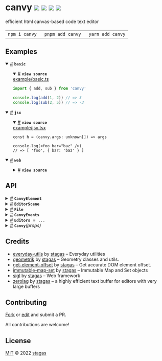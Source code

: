 

<h1>
canvy <a href="https://npmjs.org/package/canvy"><img src="https://img.shields.io/badge/npm-v1.0.1-F00.svg?colorA=000"/></a> <a href="src"><img src="https://img.shields.io/badge/loc-2,907-FFF.svg?colorA=000"/></a> <a href="https://cdn.jsdelivr.net/npm/canvy@1.0.1/dist/canvy.min.js"><img src="https://img.shields.io/badge/brotli-38.9K-333.svg?colorA=000"/></a> <a href="LICENSE"><img src="https://img.shields.io/badge/license-MIT-F0B.svg?colorA=000"/></a>
</h1>

<p></p>

efficient html canvas-based code text editor

<h4>
<table><tr><td title="Triple click to select and copy paste">
<code>npm i canvy </code>
</td><td title="Triple click to select and copy paste">
<code>pnpm add canvy </code>
</td><td title="Triple click to select and copy paste">
<code>yarn add canvy</code>
</td></tr></table>
</h4>

## Examples

<details id="example$basic" title="basic" open><summary><span><a href="#example$basic">#</a></span>  <code><strong>basic</strong></code></summary>  <ul>    <details id="source$basic" title="basic source code" open><summary><span><a href="#source$basic">#</a></span>  <code><strong>view source</strong></code></summary>  <a href="example/basic.ts">example/basic.ts</a>  <p>

```ts
import { add, sub } from 'canvy'

console.log(add(1, 2)) // => 3
console.log(sub(2, 5)) // => -3
```

</p>
</details></ul></details><details id="example$jsx" title="jsx" open><summary><span><a href="#example$jsx">#</a></span>  <code><strong>jsx</strong></code></summary>  <ul>    <details id="source$jsx" title="jsx source code" open><summary><span><a href="#source$jsx">#</a></span>  <code><strong>view source</strong></code></summary>  <a href="example/jsx.tsx">example/jsx.tsx</a>  <p>

```tsx
const h = (canvy.args: unknown[]) => args

console.log(<foo bar="baz" />)
// => [ 'foo', { bar: 'baz' } ]
```

</p>
</details></ul></details><details id="example$web" title="web" open><summary><span><a href="#example$web">#</a></span>  <code><strong>web</strong></code></summary>  <ul>    <details id="source$web" title="web source code" ><summary><span><a href="#source$web">#</a></span>  <code><strong>view source</strong></code></summary>  <a href="example/web.tsx">example/web.tsx</a>  <p>

```tsx
/** @jsxImportSource sigl */
import $ from 'sigl'

import { CanvyElement, EditorScene, File } from 'canvy'

const scene = new EditorScene(document.body)

const Canvy = $.element(CanvyElement)

const canvy = {
  current: null as null | CanvyElement,
}

$.render(
  <Canvy
    ref={canvy}
    scene={scene}
    files={[
      new File({
        value: `\\ hello

\\ world

f()=sin(330);
`,
      }),
    ]}
  />,
  document.body
)

queueMicrotask(() => {
  canvy.current!.$.effect(({ worker }) => {
    worker.postMessage({
      call: 'onmarkers',
      markers: [
        { index: 4, size: 4 },
        { index: 10, size: 3 },
      ],
    })
  })
})
```

</p>
</details></ul></details>


## API

<p>  <details id="CanvyElement$53" title="Class" ><summary><span><a href="#CanvyElement$53">#</a></span>  <code><strong>CanvyElement</strong></code>    </summary>  <a href="src/editor.tsx#L119">src/editor.tsx#L119</a>  <ul>        <p>  <details id="constructor$54" title="Constructor" ><summary><span><a href="#constructor$54">#</a></span>  <code><strong>constructor</strong></code><em>(args)</em>    </summary>  <a href=""></a>  <ul>    <p>  <details id="new CanvyElement$55" title="ConstructorSignature" ><summary><span><a href="#new CanvyElement$55">#</a></span>  <code><strong>new CanvyElement</strong></code><em>()</em>    </summary>    <ul><p><a href="#CanvyElement$53">CanvyElement</a></p>      <p>  <details id="args$56" title="Parameter" ><summary><span><a href="#args$56">#</a></span>  <code><strong>args</strong></code>    </summary>    <ul><p>any  []</p>        </ul></details></p>  </ul></details></p>    </ul></details><details id="$$206" title="Property" ><summary><span><a href="#$$206">#</a></span>  <code><strong>$</strong></code>    </summary>  <a href=""></a>  <ul><p><span>Context</span>&lt;<a href="#CanvyElement$53">CanvyElement</a> &amp; <span>JsxContext</span>&lt;<a href="#CanvyElement$53">CanvyElement</a>&gt; &amp; {<p>    <details id="ctor$210" title="Parameter" ><summary><span><a href="#ctor$210">#</a></span>  <code><strong>ctor</strong></code>    </summary>    <ul><p><a href="#T$153">T</a></p>        </ul></details>  <p><strong></strong>&lt;<span>T</span><span>&nbsp;extends&nbsp;</span>     <span>Class</span>&lt;<a href="#T$153">T</a>&gt;&gt;<em>(ctor)</em>  &nbsp;=&gt;  <ul><span>CleanClass</span>&lt;<a href="#T$153">T</a>&gt;</ul></p>  <details id="ctx$213" title="Parameter" ><summary><span><a href="#ctx$213">#</a></span>  <code><strong>ctx</strong></code>    </summary>    <ul><p><a href="#T$156">T</a></p>        </ul></details>  <p><strong></strong>&lt;<span>T</span>&gt;<em>(ctx)</em>  &nbsp;=&gt;  <ul><span>ElementWrapper</span>&lt;<a href="#T$156">T</a>&gt;</ul></p>  <details id="ctx$216" title="Parameter" ><summary><span><a href="#ctx$216">#</a></span>  <code><strong>ctx</strong></code>    </summary>    <ul><p><a href="#T$159">T</a></p>        </ul></details>  <p><strong></strong>&lt;<span>T</span><span>&nbsp;extends&nbsp;</span>     <span>Reactive</span>&lt;any&gt;&gt;<em>(ctx)</em>  &nbsp;=&gt;  <ul><span>ReactiveWrapper</span>&lt;<a href="#T$159">T</a>&gt;</ul></p></p>} &amp; <span>__module</span> &amp; {<p>  <details id="Boolean$220" title="Property" ><summary><span><a href="#Boolean$220">#</a></span>  <code><strong>Boolean</strong></code>    </summary>  <a href=""></a>  <ul><p>undefined | boolean</p>        </ul></details><details id="Number$219" title="Property" ><summary><span><a href="#Number$219">#</a></span>  <code><strong>Number</strong></code>    </summary>  <a href=""></a>  <ul><p>undefined | number</p>        </ul></details><details id="String$218" title="Property" ><summary><span><a href="#String$218">#</a></span>  <code><strong>String</strong></code>    </summary>  <a href=""></a>  <ul><p>undefined | string</p>        </ul></details></p>}&gt;</p>        </ul></details><details id="_onblur$76" title="Property" ><summary><span><a href="#_onblur$76">#</a></span>  <code><strong>_onblur</strong></code>  <span><span>&nbsp;=&nbsp;</span>  <code>...</code></span>  </summary>  <a href="src/editor.tsx#L161">src/editor.tsx#L161</a>  <ul><p><details id="__type$77" title="Function" ><summary><span><a href="#__type$77">#</a></span>  <em>()</em>    </summary>    <ul>    <p>      <p><strong></strong><em>()</em>  &nbsp;=&gt;  <ul>void</ul></p></p>    </ul></details></p>        </ul></details><details id="_onchange$101" title="Property" ><summary><span><a href="#_onchange$101">#</a></span>  <code><strong>_onchange</strong></code>  <span><span>&nbsp;=&nbsp;</span>  <code>...</code></span>  </summary>  <a href="src/editor.tsx#L214">src/editor.tsx#L214</a>  <ul><p><details id="__type$102" title="Function" ><summary><span><a href="#__type$102">#</a></span>  <em>({ file })</em>    </summary>    <ul>    <p>    {<p>  <details id="file$106" title="Property" ><summary><span><a href="#file$106">#</a></span>  <code><strong>file</strong></code>    </summary>  <a href="src/editor.tsx#L215">src/editor.tsx#L215</a>  <ul><p><a href="#File$2">File</a></p>        </ul></details></p>}  <p><strong></strong><em>({ file })</em>  &nbsp;=&gt;  <ul>void</ul></p></p>    </ul></details></p>        </ul></details><details id="_onedit$95" title="Property" ><summary><span><a href="#_onedit$95">#</a></span>  <code><strong>_onedit</strong></code>  <span><span>&nbsp;=&nbsp;</span>  <code>...</code></span>  </summary>  <a href="src/editor.tsx#L204">src/editor.tsx#L204</a>  <ul><p><details id="__type$96" title="Function" ><summary><span><a href="#__type$96">#</a></span>  <em>({ file })</em>    </summary>    <ul>    <p>    {<p>  <details id="file$100" title="Property" ><summary><span><a href="#file$100">#</a></span>  <code><strong>file</strong></code>    </summary>  <a href="src/editor.tsx#L205">src/editor.tsx#L205</a>  <ul><p><a href="#File$2">File</a></p>        </ul></details></p>}  <p><strong></strong><em>({ file })</em>  &nbsp;=&gt;  <ul>void</ul></p></p>    </ul></details></p>        </ul></details><details id="_onentermarker$114" title="Property" ><summary><span><a href="#_onentermarker$114">#</a></span>  <code><strong>_onentermarker</strong></code>  <span><span>&nbsp;=&nbsp;</span>  <code>...</code></span>  </summary>  <a href="src/editor.tsx#L232">src/editor.tsx#L232</a>  <ul><p><details id="__type$115" title="Function" ><summary><span><a href="#__type$115">#</a></span>  <em>({ marker, markerIndex })</em>    </summary>    <ul>    <p>    {<p>  <details id="marker$120" title="Property" ><summary><span><a href="#marker$120">#</a></span>  <code><strong>marker</strong></code>    </summary>  <a href="src/editor.tsx#L233">src/editor.tsx#L233</a>  <ul><p>unknown</p>        </ul></details><details id="markerIndex$119" title="Property" ><summary><span><a href="#markerIndex$119">#</a></span>  <code><strong>markerIndex</strong></code>    </summary>  <a href="src/editor.tsx#L233">src/editor.tsx#L233</a>  <ul><p>number</p>        </ul></details></p>}  <p><strong></strong><em>({ marker, markerIndex })</em>  &nbsp;=&gt;  <ul>void</ul></p></p>    </ul></details></p>        </ul></details><details id="_onfocus$79" title="Property" ><summary><span><a href="#_onfocus$79">#</a></span>  <code><strong>_onfocus</strong></code>  <span><span>&nbsp;=&nbsp;</span>  <code>...</code></span>  </summary>  <a href="src/editor.tsx#L169">src/editor.tsx#L169</a>  <ul><p><details id="__type$80" title="Function" ><summary><span><a href="#__type$80">#</a></span>  <em>({ id })</em>    </summary>    <ul>    <p>    {<p>  <details id="id$84" title="Property" ><summary><span><a href="#id$84">#</a></span>  <code><strong>id</strong></code>    </summary>  <a href="src/editor.tsx#L170">src/editor.tsx#L170</a>  <ul><p>string</p>        </ul></details></p>}  <p><strong></strong><em>({ id })</em>  &nbsp;=&gt;  <ul>void</ul></p></p>    </ul></details></p>        </ul></details><details id="_onfontsize$107" title="Property" ><summary><span><a href="#_onfontsize$107">#</a></span>  <code><strong>_onfontsize</strong></code>  <span><span>&nbsp;=&nbsp;</span>  <code>...</code></span>  </summary>  <a href="src/editor.tsx#L224">src/editor.tsx#L224</a>  <ul><p><details id="__type$108" title="Function" ><summary><span><a href="#__type$108">#</a></span>  <em>({ fontSize })</em>    </summary>    <ul>    <p>    {<p>  <details id="fontSize$112" title="Property" ><summary><span><a href="#fontSize$112">#</a></span>  <code><strong>fontSize</strong></code>    </summary>  <a href="src/editor.tsx#L225">src/editor.tsx#L225</a>  <ul><p>number</p>        </ul></details></p>}  <p><strong></strong><em>({ fontSize })</em>  &nbsp;=&gt;  <ul>void</ul></p></p>    </ul></details></p>        </ul></details><details id="_onleavemarker$121" title="Property" ><summary><span><a href="#_onleavemarker$121">#</a></span>  <code><strong>_onleavemarker</strong></code>  <span><span>&nbsp;=&nbsp;</span>  <code>...</code></span>  </summary>  <a href="src/editor.tsx#L240">src/editor.tsx#L240</a>  <ul><p><details id="__type$122" title="Function" ><summary><span><a href="#__type$122">#</a></span>  <em>({ marker, markerIndex })</em>    </summary>    <ul>    <p>    {<p>  <details id="marker$126" title="Property" ><summary><span><a href="#marker$126">#</a></span>  <code><strong>marker</strong></code>    </summary>  <a href="src/editor.tsx#L241">src/editor.tsx#L241</a>  <ul><p>unknown</p>        </ul></details><details id="markerIndex$127" title="Property" ><summary><span><a href="#markerIndex$127">#</a></span>  <code><strong>markerIndex</strong></code>    </summary>  <a href="src/editor.tsx#L241">src/editor.tsx#L241</a>  <ul><p>number</p>        </ul></details></p>}  <p><strong></strong><em>({ marker, markerIndex })</em>  &nbsp;=&gt;  <ul>void</ul></p></p>    </ul></details></p>        </ul></details><details id="_onresize$85" title="Property" ><summary><span><a href="#_onresize$85">#</a></span>  <code><strong>_onresize</strong></code>  <span><span>&nbsp;=&nbsp;</span>  <code>...</code></span>  </summary>  <a href="src/editor.tsx#L183">src/editor.tsx#L183</a>  <ul><p><details id="__type$86" title="Function" ><summary><span><a href="#__type$86">#</a></span>  <em>(any)</em>    </summary>    <ul>    <p>    any  <p><strong></strong><em>(any)</em>  &nbsp;=&gt;  <ul>void</ul></p></p>    </ul></details></p>        </ul></details><details id="_onselection$89" title="Property" ><summary><span><a href="#_onselection$89">#</a></span>  <code><strong>_onselection</strong></code>  <span><span>&nbsp;=&nbsp;</span>  <code>...</code></span>  </summary>  <a href="src/editor.tsx#L188">src/editor.tsx#L188</a>  <ul><p><details id="__type$90" title="Function" ><summary><span><a href="#__type$90">#</a></span>  <em>({ text })</em>    </summary>    <ul>    <p>    {<p>  <details id="text$94" title="Property" ><summary><span><a href="#text$94">#</a></span>  <code><strong>text</strong></code>    </summary>  <a href="src/editor.tsx#L189">src/editor.tsx#L189</a>  <ul><p>string</p>        </ul></details></p>}  <p><strong></strong><em>({ text })</em>  &nbsp;=&gt;  <ul>void</ul></p></p>    </ul></details></p>        </ul></details><details id="canvas$67" title="Property" ><summary><span><a href="#canvas$67">#</a></span>  <code><strong>canvas</strong></code>    </summary>  <a href="src/editor.tsx#L149">src/editor.tsx#L149</a>  <ul><p><span>HTMLCanvasElement</span></p>        </ul></details><details id="caret$59" title="Property" ><summary><span><a href="#caret$59">#</a></span>  <code><strong>caret</strong></code>    </summary>  <a href="src/editor.tsx#L126">src/editor.tsx#L126</a>  <ul><p>any</p>        </ul></details><details id="computedRect$176" title="Property" ><summary><span><a href="#computedRect$176">#</a></span>  <code><strong>computedRect</strong></code>    </summary>  <a href=""></a>  <ul><p><span>Rect</span></p>        </ul></details><details id="context$221" title="Property" ><summary><span><a href="#context$221">#</a></span>  <code><strong>context</strong></code>    </summary>  <a href=""></a>  <ul><p><span>ContextClass</span>&lt;<a href="#CanvyElement$53">CanvyElement</a> &amp; <span>JsxContext</span>&lt;<a href="#CanvyElement$53">CanvyElement</a>&gt; &amp; {<p>    <details id="ctor$225" title="Parameter" ><summary><span><a href="#ctor$225">#</a></span>  <code><strong>ctor</strong></code>    </summary>    <ul><p><a href="#T$153">T</a></p>        </ul></details>  <p><strong></strong>&lt;<span>T</span><span>&nbsp;extends&nbsp;</span>     <span>Class</span>&lt;<a href="#T$153">T</a>&gt;&gt;<em>(ctor)</em>  &nbsp;=&gt;  <ul><span>CleanClass</span>&lt;<a href="#T$153">T</a>&gt;</ul></p>  <details id="ctx$228" title="Parameter" ><summary><span><a href="#ctx$228">#</a></span>  <code><strong>ctx</strong></code>    </summary>    <ul><p><a href="#T$156">T</a></p>        </ul></details>  <p><strong></strong>&lt;<span>T</span>&gt;<em>(ctx)</em>  &nbsp;=&gt;  <ul><span>ElementWrapper</span>&lt;<a href="#T$156">T</a>&gt;</ul></p>  <details id="ctx$231" title="Parameter" ><summary><span><a href="#ctx$231">#</a></span>  <code><strong>ctx</strong></code>    </summary>    <ul><p><a href="#T$159">T</a></p>        </ul></details>  <p><strong></strong>&lt;<span>T</span><span>&nbsp;extends&nbsp;</span>     <span>Reactive</span>&lt;any&gt;&gt;<em>(ctx)</em>  &nbsp;=&gt;  <ul><span>ReactiveWrapper</span>&lt;<a href="#T$159">T</a>&gt;</ul></p></p>} &amp; <span>__module</span> &amp; {<p>  <details id="Boolean$235" title="Property" ><summary><span><a href="#Boolean$235">#</a></span>  <code><strong>Boolean</strong></code>    </summary>  <a href=""></a>  <ul><p>undefined | boolean</p>        </ul></details><details id="Number$234" title="Property" ><summary><span><a href="#Number$234">#</a></span>  <code><strong>Number</strong></code>    </summary>  <a href=""></a>  <ul><p>undefined | number</p>        </ul></details><details id="String$233" title="Property" ><summary><span><a href="#String$233">#</a></span>  <code><strong>String</strong></code>    </summary>  <a href=""></a>  <ul><p>undefined | string</p>        </ul></details></p>}&gt;</p>        </ul></details><details id="debug$253" title="Property" ><summary><span><a href="#debug$253">#</a></span>  <code><strong>debug</strong></code>    </summary>  <a href=""></a>  <ul><p>boolean</p>        </ul></details><details id="dispatch$178" title="Property" ><summary><span><a href="#dispatch$178">#</a></span>  <code><strong>dispatch</strong></code>    </summary>  <a href=""></a>  <ul><p><span>Dispatch</span>&lt;<details id="__type$179" title="Function" ><summary><span><a href="#__type$179">#</a></span>  <em>(name, detail, init)</em>    </summary>    <ul>    <p>    <details id="name$183" title="Parameter" ><summary><span><a href="#name$183">#</a></span>  <code><strong>name</strong></code>    </summary>    <ul><p><span>Event</span> | <span>Narrow</span>&lt;<a href="#K$181">K</a>, string&gt;</p>        </ul></details><details id="detail$184" title="Parameter" ><summary><span><a href="#detail$184">#</a></span>  <code><strong>detail</strong></code>    </summary>    <ul><p><a href="#E$182">E</a></p>        </ul></details><details id="init$185" title="Parameter" ><summary><span><a href="#init$185">#</a></span>  <code><strong>init</strong></code>    </summary>    <ul><p><span>CustomEventInit</span>&lt;any&gt;</p>        </ul></details>  <p><strong></strong>&lt;<span>K</span>, <span>E</span>&gt;<em>(name, detail, init)</em>  &nbsp;=&gt;  <ul>any</ul></p></p>    </ul></details>&gt;</p>        </ul></details><details id="files$64" title="Property" ><summary><span><a href="#files$64">#</a></span>  <code><strong>files</strong></code>  <span><span>&nbsp;=&nbsp;</span>  <code>[]</code></span>  </summary>  <a href="src/editor.tsx#L144">src/editor.tsx#L144</a>  <ul><p><a href="#File$2">File</a>  []</p>        </ul></details><details id="fixed$177" title="Property" ><summary><span><a href="#fixed$177">#</a></span>  <code><strong>fixed</strong></code>    </summary>  <a href=""></a>  <ul><p>boolean</p>        </ul></details><details id="focused$58" title="Property" ><summary><span><a href="#focused$58">#</a></span>  <code><strong>focused</strong></code>  <span><span>&nbsp;=&nbsp;</span>  <code>false</code></span>  </summary>  <a href="src/editor.tsx#L124">src/editor.tsx#L124</a>  <ul><p>boolean</p>        </ul></details><details id="focusedFile$65" title="Property" ><summary><span><a href="#focusedFile$65">#</a></span>  <code><strong>focusedFile</strong></code>  <span><span>&nbsp;=&nbsp;</span>  <code>...</code></span>  </summary>  <a href="src/editor.tsx#L145">src/editor.tsx#L145</a>  <ul><p><a href="#File$2">File</a></p>        </ul></details><details id="font$68" title="Property" ><summary><span><a href="#font$68">#</a></span>  <code><strong>font</strong></code>    </summary>  <a href="src/editor.tsx#L150">src/editor.tsx#L150</a>  <ul><p>string</p>        </ul></details><details id="fontSize$57" title="Property" ><summary><span><a href="#fontSize$57">#</a></span>  <code><strong>fontSize</strong></code>  <span><span>&nbsp;=&nbsp;</span>  <code>11</code></span>  </summary>  <a href="src/editor.tsx#L123">src/editor.tsx#L123</a>  <ul><p>number</p>        </ul></details><details id="host$205" title="Property" ><summary><span><a href="#host$205">#</a></span>  <code><strong>host</strong></code>    </summary>  <a href=""></a>  <ul><p><a href="#CanvyElement$53">CanvyElement</a></p>        </ul></details><details id="hoveringMarkerIndex$113" title="Property" ><summary><span><a href="#hoveringMarkerIndex$113">#</a></span>  <code><strong>hoveringMarkerIndex</strong></code>    </summary>  <a href="src/editor.tsx#L230">src/editor.tsx#L230</a>  <ul><p><code>null</code> | number</p>        </ul></details><details id="isVisible$63" title="Property" ><summary><span><a href="#isVisible$63">#</a></span>  <code><strong>isVisible</strong></code>  <span><span>&nbsp;=&nbsp;</span>  <code>true</code></span>  </summary>  <a href="src/editor.tsx#L131">src/editor.tsx#L131</a>  <ul><p>boolean</p>        </ul></details><details id="layout$174" title="Property" ><summary><span><a href="#layout$174">#</a></span>  <code><strong>layout</strong></code>    </summary>  <a href=""></a>  <ul><p><span>LayoutMixin</span></p>        </ul></details><details id="layoutRect$175" title="Property" ><summary><span><a href="#layoutRect$175">#</a></span>  <code><strong>layoutRect</strong></code>    </summary>  <a href=""></a>  <ul><p><span>Rect</span></p>        </ul></details><details id="matrix$173" title="Property" ><summary><span><a href="#matrix$173">#</a></span>  <code><strong>matrix</strong></code>    </summary>  <a href=""></a>  <ul><p><span>Matrix</span></p>        </ul></details><details id="onedit$190" title="Property" ><summary><span><a href="#onedit$190">#</a></span>  <code><strong>onedit</strong></code>    </summary>    <ul><p><span>EventHandler</span>&lt;<a href="#CanvyElement$53">CanvyElement</a>, <span>CustomEvent</span>&lt;any&gt;&gt;</p>        </ul></details><details id="onentermarker$193" title="Property" ><summary><span><a href="#onentermarker$193">#</a></span>  <code><strong>onentermarker</strong></code>    </summary>    <ul><p><span>EventHandler</span>&lt;<a href="#CanvyElement$53">CanvyElement</a>, <span>CustomEvent</span>&lt;{<p>  <details id="marker$195" title="Property" ><summary><span><a href="#marker$195">#</a></span>  <code><strong>marker</strong></code>    </summary>  <a href="src/editor.tsx#L113">src/editor.tsx#L113</a>  <ul><p>unknown</p>        </ul></details><details id="markerIndex$196" title="Property" ><summary><span><a href="#markerIndex$196">#</a></span>  <code><strong>markerIndex</strong></code>    </summary>  <a href="src/editor.tsx#L113">src/editor.tsx#L113</a>  <ul><p>number</p>        </ul></details></p>}&gt;&gt;</p>        </ul></details><details id="onevent$201" title="Property" ><summary><span><a href="#onevent$201">#</a></span>  <code><strong>onevent</strong></code>    </summary>    <ul><p><span>EventHandler</span>&lt;<a href="#CanvyElement$53">CanvyElement</a>, <span>CustomEvent</span>&lt;{<p>  <details id="data$204" title="Property" ><summary><span><a href="#data$204">#</a></span>  <code><strong>data</strong></code>    </summary>  <a href="src/editor.tsx#L115">src/editor.tsx#L115</a>  <ul><p>any</p>        </ul></details><details id="name$203" title="Property" ><summary><span><a href="#name$203">#</a></span>  <code><strong>name</strong></code>    </summary>  <a href="src/editor.tsx#L115">src/editor.tsx#L115</a>  <ul><p>string</p>        </ul></details></p>}&gt;&gt;</p>        </ul></details><details id="onleavemarker$197" title="Property" ><summary><span><a href="#onleavemarker$197">#</a></span>  <code><strong>onleavemarker</strong></code>    </summary>    <ul><p><span>EventHandler</span>&lt;<a href="#CanvyElement$53">CanvyElement</a>, <span>CustomEvent</span>&lt;{<p>  <details id="marker$199" title="Property" ><summary><span><a href="#marker$199">#</a></span>  <code><strong>marker</strong></code>    </summary>  <a href="src/editor.tsx#L114">src/editor.tsx#L114</a>  <ul><p>unknown</p>        </ul></details><details id="markerIndex$200" title="Property" ><summary><span><a href="#markerIndex$200">#</a></span>  <code><strong>markerIndex</strong></code>    </summary>  <a href="src/editor.tsx#L114">src/editor.tsx#L114</a>  <ul><p>number</p>        </ul></details></p>}&gt;&gt;</p>        </ul></details><details id="onmounted$191" title="Property" ><summary><span><a href="#onmounted$191">#</a></span>  <code><strong>onmounted</strong></code>    </summary>    <ul><p><span>EventHandler</span>&lt;<a href="#CanvyElement$53">CanvyElement</a>, <span>CustomEvent</span>&lt;any&gt;&gt;</p>        </ul></details><details id="onunmounted$192" title="Property" ><summary><span><a href="#onunmounted$192">#</a></span>  <code><strong>onunmounted</strong></code>    </summary>    <ul><p><span>EventHandler</span>&lt;<a href="#CanvyElement$53">CanvyElement</a>, <span>CustomEvent</span>&lt;any&gt;&gt;</p>        </ul></details><details id="pixelRatio$62" title="Property" ><summary><span><a href="#pixelRatio$62">#</a></span>  <code><strong>pixelRatio</strong></code>  <span><span>&nbsp;=&nbsp;</span>  <code>window.devicePixelRatio</code></span>  </summary>  <a href="src/editor.tsx#L130">src/editor.tsx#L130</a>  <ul><p>number</p>        </ul></details><details id="pos$172" title="Property" ><summary><span><a href="#pos$172">#</a></span>  <code><strong>pos</strong></code>    </summary>  <a href=""></a>  <ul><p><span>Point</span></p>        </ul></details><details id="preventUnmount$254" title="Property" ><summary><span><a href="#preventUnmount$254">#</a></span>  <code><strong>preventUnmount</strong></code>    </summary>  <a href=""></a>  <ul><p>boolean</p>        </ul></details><details id="ready$66" title="Property" ><summary><span><a href="#ready$66">#</a></span>  <code><strong>ready</strong></code>  <span><span>&nbsp;=&nbsp;</span>  <code>false</code></span>  </summary>  <a href="src/editor.tsx#L147">src/editor.tsx#L147</a>  <ul><p>boolean</p>        </ul></details><details id="rect$169" title="Property" ><summary><span><a href="#rect$169">#</a></span>  <code><strong>rect</strong></code>    </summary>  <a href=""></a>  <ul><p><span>Rect</span></p>        </ul></details><details id="replaceChunk$128" title="Property" ><summary><span><a href="#replaceChunk$128">#</a></span>  <code><strong>replaceChunk</strong></code>  <span><span>&nbsp;=&nbsp;</span>  <code>...</code></span>  </summary>  <a href="src/editor.tsx#L247">src/editor.tsx#L247</a>  <ul><p><details id="__type$129" title="Function" ><summary><span><a href="#__type$129">#</a></span>  <em>({ code, end, start, text })</em>    </summary>    <ul>    <p>    <details id="params$131" title="Parameter" ><summary><span><a href="#params$131">#</a></span>  <code><strong>params</strong></code>    </summary>    <ul><p>{<p>  <details id="code$136" title="Property" ><summary><span><a href="#code$136">#</a></span>  <code><strong>code</strong></code>    </summary>  <a href="src/editor.tsx#L247">src/editor.tsx#L247</a>  <ul><p>string</p>        </ul></details><details id="end$134" title="Property" ><summary><span><a href="#end$134">#</a></span>  <code><strong>end</strong></code>    </summary>  <a href="src/editor.tsx#L247">src/editor.tsx#L247</a>  <ul><p>number</p>        </ul></details><details id="start$133" title="Property" ><summary><span><a href="#start$133">#</a></span>  <code><strong>start</strong></code>    </summary>  <a href="src/editor.tsx#L247">src/editor.tsx#L247</a>  <ul><p>number</p>        </ul></details><details id="text$135" title="Property" ><summary><span><a href="#text$135">#</a></span>  <code><strong>text</strong></code>    </summary>  <a href="src/editor.tsx#L247">src/editor.tsx#L247</a>  <ul><p>string</p>        </ul></details></p>}</p>        </ul></details>  <p><strong></strong><em>({ code, end, start, text })</em>  &nbsp;=&gt;  <ul>void</ul></p></p>    </ul></details></p>        </ul></details><details id="scale$170" title="Property" ><summary><span><a href="#scale$170">#</a></span>  <code><strong>scale</strong></code>    </summary>  <a href=""></a>  <ul><p>number</p>        </ul></details><details id="scene$60" title="Property" ><summary><span><a href="#scene$60">#</a></span>  <code><strong>scene</strong></code>    </summary>  <a href="src/editor.tsx#L127">src/editor.tsx#L127</a>  <ul><p><a href="#EditorScene$260">EditorScene</a></p>        </ul></details><details id="setMarkers$137" title="Property" ><summary><span><a href="#setMarkers$137">#</a></span>  <code><strong>setMarkers</strong></code>  <span><span>&nbsp;=&nbsp;</span>  <code>...</code></span>  </summary>  <a href="src/editor.tsx#L254">src/editor.tsx#L254</a>  <ul><p><details id="__type$138" title="Function" ><summary><span><a href="#__type$138">#</a></span>  <em>(markers)</em>    </summary>    <ul>    <p>    <details id="markers$140" title="Parameter" ><summary><span><a href="#markers$140">#</a></span>  <code><strong>markers</strong></code>    </summary>    <ul><p>any  []</p>        </ul></details>  <p><strong></strong><em>(markers)</em>  &nbsp;=&gt;  <ul>void</ul></p></p>    </ul></details></p>        </ul></details><details id="setValue$141" title="Property" ><summary><span><a href="#setValue$141">#</a></span>  <code><strong>setValue</strong></code>  <span><span>&nbsp;=&nbsp;</span>  <code>...</code></span>  </summary>  <a href="src/editor.tsx#L261">src/editor.tsx#L261</a>  <ul><p><details id="__type$142" title="Function" ><summary><span><a href="#__type$142">#</a></span>  <em>(value, clearHistory)</em>    </summary>    <ul>    <p>    <details id="value$144" title="Parameter" ><summary><span><a href="#value$144">#</a></span>  <code><strong>value</strong></code>    </summary>    <ul><p>string</p>        </ul></details><details id="clearHistory$145" title="Parameter" ><summary><span><a href="#clearHistory$145">#</a></span>  <code><strong>clearHistory</strong></code>    </summary>    <ul><p>boolean</p>        </ul></details>  <p><strong></strong><em>(value, clearHistory)</em>  &nbsp;=&gt;  <ul>void</ul></p></p>    </ul></details></p>        </ul></details><details id="size$171" title="Property" ><summary><span><a href="#size$171">#</a></span>  <code><strong>size</strong></code>    </summary>  <a href=""></a>  <ul><p><span>Point</span></p>        </ul></details><details id="worker$61" title="Property" ><summary><span><a href="#worker$61">#</a></span>  <code><strong>worker</strong></code>    </summary>  <a href="src/editor.tsx#L129">src/editor.tsx#L129</a>  <ul><p><span>Worker</span></p>        </ul></details><details id="value$146" title="Accessor" ><summary><span><a href="#value$146">#</a></span>  <code><strong>value</strong></code>    </summary>  <a href="src/editor.tsx#L269">src/editor.tsx#L269</a>  <ul>        </ul></details><details id="_ondraw$74" title="Method" ><summary><span><a href="#_ondraw$74">#</a></span>  <code><strong>_ondraw</strong></code><em>()</em>    </summary>  <a href="src/editor.tsx#L158">src/editor.tsx#L158</a>  <ul>    <p>      <p><strong>_ondraw</strong><em>()</em>  &nbsp;=&gt;  <ul>void</ul></p></p>    </ul></details><details id="_onready$72" title="Method" ><summary><span><a href="#_onready$72">#</a></span>  <code><strong>_onready</strong></code><em>()</em>    </summary>  <a href="src/editor.tsx#L155">src/editor.tsx#L155</a>  <ul>    <p>      <p><strong>_onready</strong><em>()</em>  &nbsp;=&gt;  <ul>void</ul></p></p>    </ul></details><details id="_setCaret$69" title="Method" ><summary><span><a href="#_setCaret$69">#</a></span>  <code><strong>_setCaret</strong></code><em>(any)</em>    </summary>  <a href="src/editor.tsx#L152">src/editor.tsx#L152</a>  <ul>    <p>    any  <p><strong>_setCaret</strong><em>(any)</em>  &nbsp;=&gt;  <ul>void</ul></p></p>    </ul></details><details id="created$236" title="Method" ><summary><span><a href="#created$236">#</a></span>  <code><strong>created</strong></code><em>(ctx)</em>    </summary>  <a href=""></a>  <ul>    <p>    <details id="ctx$238" title="Parameter" ><summary><span><a href="#ctx$238">#</a></span>  <code><strong>ctx</strong></code>    </summary>    <ul><p><span>Context</span>&lt;<a href="#CanvyElement$53">CanvyElement</a> &amp; <span>JsxContext</span>&lt;<a href="#CanvyElement$53">CanvyElement</a>&gt; &amp; {<p>    <details id="ctor$242" title="Parameter" ><summary><span><a href="#ctor$242">#</a></span>  <code><strong>ctor</strong></code>    </summary>    <ul><p><a href="#T$153">T</a></p>        </ul></details>  <p><strong></strong>&lt;<span>T</span><span>&nbsp;extends&nbsp;</span>     <span>Class</span>&lt;<a href="#T$153">T</a>&gt;&gt;<em>(ctor)</em>  &nbsp;=&gt;  <ul><span>CleanClass</span>&lt;<a href="#T$153">T</a>&gt;</ul></p>  <details id="ctx$245" title="Parameter" ><summary><span><a href="#ctx$245">#</a></span>  <code><strong>ctx</strong></code>    </summary>    <ul><p><a href="#T$156">T</a></p>        </ul></details>  <p><strong></strong>&lt;<span>T</span>&gt;<em>(ctx)</em>  &nbsp;=&gt;  <ul><span>ElementWrapper</span>&lt;<a href="#T$156">T</a>&gt;</ul></p>  <details id="ctx$248" title="Parameter" ><summary><span><a href="#ctx$248">#</a></span>  <code><strong>ctx</strong></code>    </summary>    <ul><p><a href="#T$159">T</a></p>        </ul></details>  <p><strong></strong>&lt;<span>T</span><span>&nbsp;extends&nbsp;</span>     <span>Reactive</span>&lt;any&gt;&gt;<em>(ctx)</em>  &nbsp;=&gt;  <ul><span>ReactiveWrapper</span>&lt;<a href="#T$159">T</a>&gt;</ul></p></p>} &amp; <span>__module</span> &amp; {<p>  <details id="Boolean$252" title="Property" ><summary><span><a href="#Boolean$252">#</a></span>  <code><strong>Boolean</strong></code>    </summary>  <a href=""></a>  <ul><p>undefined | boolean</p>        </ul></details><details id="Number$251" title="Property" ><summary><span><a href="#Number$251">#</a></span>  <code><strong>Number</strong></code>    </summary>  <a href=""></a>  <ul><p>undefined | number</p>        </ul></details><details id="String$250" title="Property" ><summary><span><a href="#String$250">#</a></span>  <code><strong>String</strong></code>    </summary>  <a href=""></a>  <ul><p>undefined | string</p>        </ul></details></p>}&gt;</p>        </ul></details>  <p><strong>created</strong><em>(ctx)</em>  &nbsp;=&gt;  <ul>void</ul></p></p>    </ul></details><details id="handleEvent$165" title="Method" ><summary><span><a href="#handleEvent$165">#</a></span>  <code><strong>handleEvent</strong></code><em>(eventName, data)</em>    </summary>  <a href="src/editor.tsx#L662">src/editor.tsx#L662</a>  <ul>    <p>    <details id="eventName$167" title="Parameter" ><summary><span><a href="#eventName$167">#</a></span>  <code><strong>eventName</strong></code>    </summary>    <ul><p>string</p>        </ul></details><details id="data$168" title="Parameter" ><summary><span><a href="#data$168">#</a></span>  <code><strong>data</strong></code>    </summary>    <ul><p>object</p>        </ul></details>  <p><strong>handleEvent</strong><em>(eventName, data)</em>  &nbsp;=&gt;  <ul>void</ul></p></p>    </ul></details><details id="mounted$148" title="Method" ><summary><span><a href="#mounted$148">#</a></span>  <code><strong>mounted</strong></code><em>($)</em>    </summary>  <a href="src/editor.tsx#L273">src/editor.tsx#L273</a>  <ul>    <p>    <details id="$$150" title="Parameter" ><summary><span><a href="#$$150">#</a></span>  <code><strong>$</strong></code>    </summary>    <ul><p><span>Context</span>&lt;<a href="#CanvyElement$53">CanvyElement</a> &amp; <span>JsxContext</span>&lt;<a href="#CanvyElement$53">CanvyElement</a>&gt; &amp; {<p>    <details id="ctor$154" title="Parameter" ><summary><span><a href="#ctor$154">#</a></span>  <code><strong>ctor</strong></code>    </summary>    <ul><p><a href="#T$153">T</a></p>        </ul></details>  <p><strong></strong>&lt;<span>T</span><span>&nbsp;extends&nbsp;</span>     <span>Class</span>&lt;<a href="#T$153">T</a>&gt;&gt;<em>(ctor)</em>  &nbsp;=&gt;  <ul><span>CleanClass</span>&lt;<a href="#T$153">T</a>&gt;</ul></p>  <details id="ctx$157" title="Parameter" ><summary><span><a href="#ctx$157">#</a></span>  <code><strong>ctx</strong></code>    </summary>    <ul><p><a href="#T$156">T</a></p>        </ul></details>  <p><strong></strong>&lt;<span>T</span>&gt;<em>(ctx)</em>  &nbsp;=&gt;  <ul><span>ElementWrapper</span>&lt;<a href="#T$156">T</a>&gt;</ul></p>  <details id="ctx$160" title="Parameter" ><summary><span><a href="#ctx$160">#</a></span>  <code><strong>ctx</strong></code>    </summary>    <ul><p><a href="#T$159">T</a></p>        </ul></details>  <p><strong></strong>&lt;<span>T</span><span>&nbsp;extends&nbsp;</span>     <span>Reactive</span>&lt;any&gt;&gt;<em>(ctx)</em>  &nbsp;=&gt;  <ul><span>ReactiveWrapper</span>&lt;<a href="#T$159">T</a>&gt;</ul></p></p>} &amp; <span>__module</span> &amp; {<p>  <details id="Boolean$164" title="Property" ><summary><span><a href="#Boolean$164">#</a></span>  <code><strong>Boolean</strong></code>    </summary>  <a href=""></a>  <ul><p>undefined | boolean</p>        </ul></details><details id="Number$163" title="Property" ><summary><span><a href="#Number$163">#</a></span>  <code><strong>Number</strong></code>    </summary>  <a href=""></a>  <ul><p>undefined | number</p>        </ul></details><details id="String$162" title="Property" ><summary><span><a href="#String$162">#</a></span>  <code><strong>String</strong></code>    </summary>  <a href=""></a>  <ul><p>undefined | string</p>        </ul></details></p>}&gt;</p>        </ul></details>  <p><strong>mounted</strong><em>($)</em>  &nbsp;=&gt;  <ul>void</ul></p></p>    </ul></details><details id="on$186" title="Method" ><summary><span><a href="#on$186">#</a></span>  <code><strong>on</strong></code><em>(name)</em>    </summary>  <a href=""></a>  <ul>    <p>    <details id="name$189" title="Parameter" ><summary><span><a href="#name$189">#</a></span>  <code><strong>name</strong></code>    </summary>    <ul><p><a href="#K$188">K</a></p>        </ul></details>  <p><strong>on</strong>&lt;<span>K</span>&gt;<em>(name)</em>  &nbsp;=&gt;  <ul><span>On</span>&lt;<span>Fn</span>&lt;[  <span>EventHandler</span>&lt;<a href="#CanvyElement$53">CanvyElement</a>, <span>LifecycleEvents</span> &amp; <a href="#CanvyEvents$39">CanvyEvents</a>  [<a href="#K$188">K</a>]&gt;  ], <span>Off</span>&gt;&gt;</ul></p></p>    </ul></details><details id="toJSON$255" title="Method" ><summary><span><a href="#toJSON$255">#</a></span>  <code><strong>toJSON</strong></code><em>()</em>    </summary>  <a href=""></a>  <ul>    <p>      <p><strong>toJSON</strong><em>()</em>  &nbsp;=&gt;  <ul><span>Pick</span>&lt;<a href="#CanvyElement$53">CanvyElement</a>, keyof     <a href="#CanvyElement$53">CanvyElement</a>&gt;</ul></p></p>    </ul></details></p></ul></details><details id="EditorScene$260" title="Class" ><summary><span><a href="#EditorScene$260">#</a></span>  <code><strong>EditorScene</strong></code>    </summary>  <a href="src/editor-scene.ts#L6">src/editor-scene.ts#L6</a>  <ul>        <p>  <details id="constructor$261" title="Constructor" ><summary><span><a href="#constructor$261">#</a></span>  <code><strong>constructor</strong></code><em>(data)</em>    </summary>  <a href="src/editor-scene.ts#L26">src/editor-scene.ts#L26</a>  <ul>    <p>  <details id="new EditorScene$262" title="ConstructorSignature" ><summary><span><a href="#new EditorScene$262">#</a></span>  <code><strong>new EditorScene</strong></code><em>()</em>    </summary>    <ul><p><a href="#EditorScene$260">EditorScene</a></p>      <p>  <details id="data$263" title="Parameter" ><summary><span><a href="#data$263">#</a></span>  <code><strong>data</strong></code>    </summary>    <ul><p><span>Partial</span>&lt;<a href="#EditorScene$260">EditorScene</a>&gt;</p>        </ul></details></p>  </ul></details></p>    </ul></details><details id="$$297" title="Property" ><summary><span><a href="#$$297">#</a></span>  <code><strong>$</strong></code>    </summary>  <a href=""></a>  <ul><p><span>Context</span>&lt;<a href="#EditorScene$260">EditorScene</a> &amp; {<p>    <details id="ctor$301" title="Parameter" ><summary><span><a href="#ctor$301">#</a></span>  <code><strong>ctor</strong></code>    </summary>    <ul><p><a href="#T$153">T</a></p>        </ul></details>  <p><strong></strong>&lt;<span>T</span><span>&nbsp;extends&nbsp;</span>     <span>Class</span>&lt;<a href="#T$153">T</a>&gt;&gt;<em>(ctor)</em>  &nbsp;=&gt;  <ul><span>CleanClass</span>&lt;<a href="#T$153">T</a>&gt;</ul></p>  <details id="ctx$304" title="Parameter" ><summary><span><a href="#ctx$304">#</a></span>  <code><strong>ctx</strong></code>    </summary>    <ul><p><a href="#T$156">T</a></p>        </ul></details>  <p><strong></strong>&lt;<span>T</span>&gt;<em>(ctx)</em>  &nbsp;=&gt;  <ul><span>ElementWrapper</span>&lt;<a href="#T$156">T</a>&gt;</ul></p>  <details id="ctx$307" title="Parameter" ><summary><span><a href="#ctx$307">#</a></span>  <code><strong>ctx</strong></code>    </summary>    <ul><p><a href="#T$159">T</a></p>        </ul></details>  <p><strong></strong>&lt;<span>T</span><span>&nbsp;extends&nbsp;</span>     <span>Reactive</span>&lt;any&gt;&gt;<em>(ctx)</em>  &nbsp;=&gt;  <ul><span>ReactiveWrapper</span>&lt;<a href="#T$159">T</a>&gt;</ul></p></p>} &amp; <span>__module</span> &amp; {<p>  <details id="Boolean$311" title="Property" ><summary><span><a href="#Boolean$311">#</a></span>  <code><strong>Boolean</strong></code>    </summary>  <a href=""></a>  <ul><p>undefined | boolean</p>        </ul></details><details id="Number$310" title="Property" ><summary><span><a href="#Number$310">#</a></span>  <code><strong>Number</strong></code>    </summary>  <a href=""></a>  <ul><p>undefined | number</p>        </ul></details><details id="String$309" title="Property" ><summary><span><a href="#String$309">#</a></span>  <code><strong>String</strong></code>    </summary>  <a href=""></a>  <ul><p>undefined | string</p>        </ul></details></p>}&gt;</p>        </ul></details><details id="activeEditor$268" title="Property" ><summary><span><a href="#activeEditor$268">#</a></span>  <code><strong>activeEditor</strong></code>    </summary>  <a href="src/editor-scene.ts#L16">src/editor-scene.ts#L16</a>  <ul><p><code>null</code> | <a href="#CanvyElement$53">CanvyElement</a></p>        </ul></details><details id="caret$266" title="Property" ><summary><span><a href="#caret$266">#</a></span>  <code><strong>caret</strong></code>    </summary>  <a href="src/editor-scene.ts#L12">src/editor-scene.ts#L12</a>  <ul><p><code>null</code></p>        </ul></details><details id="context$312" title="Property" ><summary><span><a href="#context$312">#</a></span>  <code><strong>context</strong></code>    </summary>  <a href=""></a>  <ul><p><span>ContextClass</span>&lt;<a href="#EditorScene$260">EditorScene</a> &amp; {<p>    <details id="ctor$316" title="Parameter" ><summary><span><a href="#ctor$316">#</a></span>  <code><strong>ctor</strong></code>    </summary>    <ul><p><a href="#T$153">T</a></p>        </ul></details>  <p><strong></strong>&lt;<span>T</span><span>&nbsp;extends&nbsp;</span>     <span>Class</span>&lt;<a href="#T$153">T</a>&gt;&gt;<em>(ctor)</em>  &nbsp;=&gt;  <ul><span>CleanClass</span>&lt;<a href="#T$153">T</a>&gt;</ul></p>  <details id="ctx$319" title="Parameter" ><summary><span><a href="#ctx$319">#</a></span>  <code><strong>ctx</strong></code>    </summary>    <ul><p><a href="#T$156">T</a></p>        </ul></details>  <p><strong></strong>&lt;<span>T</span>&gt;<em>(ctx)</em>  &nbsp;=&gt;  <ul><span>ElementWrapper</span>&lt;<a href="#T$156">T</a>&gt;</ul></p>  <details id="ctx$322" title="Parameter" ><summary><span><a href="#ctx$322">#</a></span>  <code><strong>ctx</strong></code>    </summary>    <ul><p><a href="#T$159">T</a></p>        </ul></details>  <p><strong></strong>&lt;<span>T</span><span>&nbsp;extends&nbsp;</span>     <span>Reactive</span>&lt;any&gt;&gt;<em>(ctx)</em>  &nbsp;=&gt;  <ul><span>ReactiveWrapper</span>&lt;<a href="#T$159">T</a>&gt;</ul></p></p>} &amp; <span>__module</span> &amp; {<p>  <details id="Boolean$326" title="Property" ><summary><span><a href="#Boolean$326">#</a></span>  <code><strong>Boolean</strong></code>    </summary>  <a href=""></a>  <ul><p>undefined | boolean</p>        </ul></details><details id="Number$325" title="Property" ><summary><span><a href="#Number$325">#</a></span>  <code><strong>Number</strong></code>    </summary>  <a href=""></a>  <ul><p>undefined | number</p>        </ul></details><details id="String$324" title="Property" ><summary><span><a href="#String$324">#</a></span>  <code><strong>String</strong></code>    </summary>  <a href=""></a>  <ul><p>undefined | string</p>        </ul></details></p>}&gt;</p>        </ul></details><details id="editors$265" title="Property" ><summary><span><a href="#editors$265">#</a></span>  <code><strong>editors</strong></code>  <span><span>&nbsp;=&nbsp;</span>  <code>...</code></span>  </summary>  <a href="src/editor-scene.ts#L11">src/editor-scene.ts#L11</a>  <ul><p><span>ImmSet</span>&lt;<a href="#CanvyElement$53">CanvyElement</a>&gt;</p>        </ul></details><details id="fullEditor$269" title="Property" ><summary><span><a href="#fullEditor$269">#</a></span>  <code><strong>fullEditor</strong></code>    </summary>  <a href="src/editor-scene.ts#L17">src/editor-scene.ts#L17</a>  <ul><p><code>null</code> | <a href="#CanvyElement$53">CanvyElement</a></p>        </ul></details><details id="ignoredElements$267" title="Property" ><summary><span><a href="#ignoredElements$267">#</a></span>  <code><strong>ignoredElements</strong></code>  <span><span>&nbsp;=&nbsp;</span>  <code>[]</code></span>  </summary>  <a href="src/editor-scene.ts#L14">src/editor-scene.ts#L14</a>  <ul><p>any  []</p>        </ul></details><details id="layout$270" title="Property" ><summary><span><a href="#layout$270">#</a></span>  <code><strong>layout</strong></code>    </summary>  <a href="src/editor-scene.ts#L19">src/editor-scene.ts#L19</a>  <ul><p>{<p>  <details id="pos$272" title="Property" ><summary><span><a href="#pos$272">#</a></span>  <code><strong>pos</strong></code>    </summary>  <a href="src/editor-scene.ts#L20">src/editor-scene.ts#L20</a>  <ul><p><span>Point</span></p>        </ul></details><details id="state$274" title="Property" ><summary><span><a href="#state$274">#</a></span>  <code><strong>state</strong></code>    </summary>  <a href="src/editor-scene.ts#L22">src/editor-scene.ts#L22</a>  <ul><p>any</p>        </ul></details><details id="viewFrameNormalRect$273" title="Property" ><summary><span><a href="#viewFrameNormalRect$273">#</a></span>  <code><strong>viewFrameNormalRect</strong></code>    </summary>  <a href="src/editor-scene.ts#L21">src/editor-scene.ts#L21</a>  <ul><p><span>Rect</span></p>        </ul></details><details id="viewMatrix$275" title="Property" ><summary><span><a href="#viewMatrix$275">#</a></span>  <code><strong>viewMatrix</strong></code>    </summary>  <a href="src/editor-scene.ts#L23">src/editor-scene.ts#L23</a>  <ul><p><span>Matrix</span></p>        </ul></details></p>}</p>        </ul></details><details id="selectionText$264" title="Property" ><summary><span><a href="#selectionText$264">#</a></span>  <code><strong>selectionText</strong></code>  <span><span>&nbsp;=&nbsp;</span>  <code>''</code></span>  </summary>  <a href="src/editor-scene.ts#L10">src/editor-scene.ts#L10</a>  <ul><p>string</p>        </ul></details><details id="self$296" title="Property" ><summary><span><a href="#self$296">#</a></span>  <code><strong>self</strong></code>    </summary>  <a href=""></a>  <ul><p><a href="#EditorScene$260">EditorScene</a></p>        </ul></details><details id="created$276" title="Method" ><summary><span><a href="#created$276">#</a></span>  <code><strong>created</strong></code><em>($)</em>    </summary>  <a href="src/editor-scene.ts#L30">src/editor-scene.ts#L30</a>  <ul>    <p>    <details id="$$278" title="Parameter" ><summary><span><a href="#$$278">#</a></span>  <code><strong>$</strong></code>    </summary>    <ul><p><span>Context</span>&lt;<a href="#EditorScene$260">EditorScene</a> &amp; {<p>    <details id="ctor$282" title="Parameter" ><summary><span><a href="#ctor$282">#</a></span>  <code><strong>ctor</strong></code>    </summary>    <ul><p><a href="#T$153">T</a></p>        </ul></details>  <p><strong></strong>&lt;<span>T</span><span>&nbsp;extends&nbsp;</span>     <span>Class</span>&lt;<a href="#T$153">T</a>&gt;&gt;<em>(ctor)</em>  &nbsp;=&gt;  <ul><span>CleanClass</span>&lt;<a href="#T$153">T</a>&gt;</ul></p>  <details id="ctx$285" title="Parameter" ><summary><span><a href="#ctx$285">#</a></span>  <code><strong>ctx</strong></code>    </summary>    <ul><p><a href="#T$156">T</a></p>        </ul></details>  <p><strong></strong>&lt;<span>T</span>&gt;<em>(ctx)</em>  &nbsp;=&gt;  <ul><span>ElementWrapper</span>&lt;<a href="#T$156">T</a>&gt;</ul></p>  <details id="ctx$288" title="Parameter" ><summary><span><a href="#ctx$288">#</a></span>  <code><strong>ctx</strong></code>    </summary>    <ul><p><a href="#T$159">T</a></p>        </ul></details>  <p><strong></strong>&lt;<span>T</span><span>&nbsp;extends&nbsp;</span>     <span>Reactive</span>&lt;any&gt;&gt;<em>(ctx)</em>  &nbsp;=&gt;  <ul><span>ReactiveWrapper</span>&lt;<a href="#T$159">T</a>&gt;</ul></p></p>} &amp; <span>__module</span> &amp; {<p>  <details id="Boolean$292" title="Property" ><summary><span><a href="#Boolean$292">#</a></span>  <code><strong>Boolean</strong></code>    </summary>  <a href=""></a>  <ul><p>undefined | boolean</p>        </ul></details><details id="Number$291" title="Property" ><summary><span><a href="#Number$291">#</a></span>  <code><strong>Number</strong></code>    </summary>  <a href=""></a>  <ul><p>undefined | number</p>        </ul></details><details id="String$290" title="Property" ><summary><span><a href="#String$290">#</a></span>  <code><strong>String</strong></code>    </summary>  <a href=""></a>  <ul><p>undefined | string</p>        </ul></details></p>}&gt;</p>        </ul></details>  <p><strong>created</strong><em>($)</em>  &nbsp;=&gt;  <ul>void</ul></p></p>    </ul></details><details id="destroy$327" title="Method" ><summary><span><a href="#destroy$327">#</a></span>  <code><strong>destroy</strong></code><em>()</em>    </summary>  <a href=""></a>  <ul>    <p>      <p><strong>destroy</strong><em>()</em>  &nbsp;=&gt;  <ul>void</ul></p></p>    </ul></details><details id="register$293" title="Method" ><summary><span><a href="#register$293">#</a></span>  <code><strong>register</strong></code><em>(editor)</em>    </summary>  <a href="src/editor-scene.ts#L294">src/editor-scene.ts#L294</a>  <ul>    <p>    <details id="editor$295" title="Parameter" ><summary><span><a href="#editor$295">#</a></span>  <code><strong>editor</strong></code>    </summary>    <ul><p><a href="#CanvyElement$53">CanvyElement</a></p>        </ul></details>  <p><strong>register</strong><em>(editor)</em>  &nbsp;=&gt;  <ul>void</ul></p></p>    </ul></details><details id="toJSON$329" title="Method" ><summary><span><a href="#toJSON$329">#</a></span>  <code><strong>toJSON</strong></code><em>()</em>    </summary>  <a href=""></a>  <ul>    <p>      <p><strong>toJSON</strong><em>()</em>  &nbsp;=&gt;  <ul><span>Pick</span>&lt;<a href="#EditorScene$260">EditorScene</a>, keyof     <a href="#EditorScene$260">EditorScene</a>&gt;</ul></p></p>    </ul></details></p></ul></details><details id="File$2" title="Class" ><summary><span><a href="#File$2">#</a></span>  <code><strong>File</strong></code>    </summary>  <a href="src/editor.tsx#L18">src/editor.tsx#L18</a>  <ul>        <p>  <details id="constructor$3" title="Constructor" ><summary><span><a href="#constructor$3">#</a></span>  <code><strong>constructor</strong></code><em>(data)</em>    </summary>  <a href="src/editor.tsx#L25">src/editor.tsx#L25</a>  <ul>    <p>  <details id="new File$4" title="ConstructorSignature" ><summary><span><a href="#new File$4">#</a></span>  <code><strong>new File</strong></code><em>()</em>    </summary>    <ul><p><a href="#File$2">File</a></p>      <p>  <details id="data$5" title="Parameter" ><summary><span><a href="#data$5">#</a></span>  <code><strong>data</strong></code>  <span><span>&nbsp;=&nbsp;</span>  <code>{}</code></span>  </summary>    <ul><p><span>Partial</span>&lt;<a href="#File$2">File</a>&gt;</p>        </ul></details></p>  </ul></details></p>    </ul></details><details id="editor$9" title="Property" ><summary><span><a href="#editor$9">#</a></span>  <code><strong>editor</strong></code>    </summary>  <a href="src/editor.tsx#L22">src/editor.tsx#L22</a>  <ul><p><a href="#CanvyElement$53">CanvyElement</a></p>        </ul></details><details id="id$6" title="Property" ><summary><span><a href="#id$6">#</a></span>  <code><strong>id</strong></code>    </summary>  <a href="src/editor.tsx#L19">src/editor.tsx#L19</a>  <ul><p>string</p>        </ul></details><details id="previousId$10" title="Property" ><summary><span><a href="#previousId$10">#</a></span>  <code><strong>previousId</strong></code>    </summary>  <a href="src/editor.tsx#L23">src/editor.tsx#L23</a>  <ul><p>string</p>        </ul></details><details id="title$7" title="Property" ><summary><span><a href="#title$7">#</a></span>  <code><strong>title</strong></code>    </summary>  <a href="src/editor.tsx#L20">src/editor.tsx#L20</a>  <ul><p>string</p>        </ul></details><details id="value$8" title="Property" ><summary><span><a href="#value$8">#</a></span>  <code><strong>value</strong></code>    </summary>  <a href="src/editor.tsx#L21">src/editor.tsx#L21</a>  <ul><p>string</p>        </ul></details><details id="delete$33" title="Method" ><summary><span><a href="#delete$33">#</a></span>  <code><strong>delete</strong></code><em>()</em>    </summary>  <a href="src/editor.tsx#L69">src/editor.tsx#L69</a>  <ul>    <p>      <p><strong>delete</strong><em>()</em>  &nbsp;=&gt;  <ul>void</ul></p></p>    </ul></details><details id="focus$19" title="Method" ><summary><span><a href="#focus$19">#</a></span>  <code><strong>focus</strong></code><em>()</em>    </summary>  <a href="src/editor.tsx#L47">src/editor.tsx#L47</a>  <ul>    <p>      <p><strong>focus</strong><em>()</em>  &nbsp;=&gt;  <ul>void</ul></p></p>    </ul></details><details id="moveDown$37" title="Method" ><summary><span><a href="#moveDown$37">#</a></span>  <code><strong>moveDown</strong></code><em>()</em>    </summary>  <a href="src/editor.tsx#L97">src/editor.tsx#L97</a>  <ul>    <p>      <p><strong>moveDown</strong><em>()</em>  &nbsp;=&gt;  <ul>undefined | <a href="#File$2">File</a>  []</ul></p></p>    </ul></details><details id="moveUp$35" title="Method" ><summary><span><a href="#moveUp$35">#</a></span>  <code><strong>moveUp</strong></code><em>()</em>    </summary>  <a href="src/editor.tsx#L83">src/editor.tsx#L83</a>  <ul>    <p>      <p><strong>moveUp</strong><em>()</em>  &nbsp;=&gt;  <ul>undefined | <a href="#File$2">File</a>  []</ul></p></p>    </ul></details><details id="rename$30" title="Method" ><summary><span><a href="#rename$30">#</a></span>  <code><strong>rename</strong></code><em>(newTitle)</em>    </summary>  <a href="src/editor.tsx#L64">src/editor.tsx#L64</a>  <ul>    <p>    <details id="newTitle$32" title="Parameter" ><summary><span><a href="#newTitle$32">#</a></span>  <code><strong>newTitle</strong></code>    </summary>    <ul><p>string</p>        </ul></details>  <p><strong>rename</strong><em>(newTitle)</em>  &nbsp;=&gt;  <ul>void</ul></p></p>    </ul></details><details id="setColor$21" title="Method" ><summary><span><a href="#setColor$21">#</a></span>  <code><strong>setColor</strong></code><em>(color)</em>    </summary>  <a href="src/editor.tsx#L51">src/editor.tsx#L51</a>  <ul>    <p>    <details id="color$23" title="Parameter" ><summary><span><a href="#color$23">#</a></span>  <code><strong>color</strong></code>    </summary>    <ul><p>string</p>        </ul></details>  <p><strong>setColor</strong><em>(color)</em>  &nbsp;=&gt;  <ul>void</ul></p></p>    </ul></details><details id="setData$24" title="Method" ><summary><span><a href="#setData$24">#</a></span>  <code><strong>setData</strong></code><em>({ id, title })</em>    </summary>  <a href="src/editor.tsx#L55">src/editor.tsx#L55</a>  <ul>    <p>    <details id="data$26" title="Parameter" ><summary><span><a href="#data$26">#</a></span>  <code><strong>data</strong></code>    </summary>    <ul><p>{<p>  <details id="id$28" title="Property" ><summary><span><a href="#id$28">#</a></span>  <code><strong>id</strong></code>    </summary>  <a href="src/editor.tsx#L55">src/editor.tsx#L55</a>  <ul><p>string</p>        </ul></details><details id="title$29" title="Property" ><summary><span><a href="#title$29">#</a></span>  <code><strong>title</strong></code>    </summary>  <a href="src/editor.tsx#L55">src/editor.tsx#L55</a>  <ul><p>string</p>        </ul></details></p>}</p>        </ul></details>  <p><strong>setData</strong><em>({ id, title })</em>  &nbsp;=&gt;  <ul>void</ul></p></p>    </ul></details><details id="toJSON$11" title="Method" ><summary><span><a href="#toJSON$11">#</a></span>  <code><strong>toJSON</strong></code><em>()</em>    </summary>  <a href="src/editor.tsx#L32">src/editor.tsx#L32</a>  <ul>    <p>      <p><strong>toJSON</strong><em>()</em>  &nbsp;=&gt;  <ul>{<p>  <details id="id$14" title="Property" ><summary><span><a href="#id$14">#</a></span>  <code><strong>id</strong></code>  <span><span>&nbsp;=&nbsp;</span>  <code>...</code></span>  </summary>  <a href="src/editor.tsx#L34">src/editor.tsx#L34</a>  <ul><p>string</p>        </ul></details><details id="title$15" title="Property" ><summary><span><a href="#title$15">#</a></span>  <code><strong>title</strong></code>  <span><span>&nbsp;=&nbsp;</span>  <code>...</code></span>  </summary>  <a href="src/editor.tsx#L35">src/editor.tsx#L35</a>  <ul><p>string</p>        </ul></details><details id="value$16" title="Property" ><summary><span><a href="#value$16">#</a></span>  <code><strong>value</strong></code>  <span><span>&nbsp;=&nbsp;</span>  <code>...</code></span>  </summary>  <a href="src/editor.tsx#L36">src/editor.tsx#L36</a>  <ul><p>string</p>        </ul></details></p>}</ul></p></p>    </ul></details><details id="updateMeta$17" title="Method" ><summary><span><a href="#updateMeta$17">#</a></span>  <code><strong>updateMeta</strong></code><em>()</em>    </summary>  <a href="src/editor.tsx#L40">src/editor.tsx#L40</a>  <ul>    <p>      <p><strong>updateMeta</strong><em>()</em>  &nbsp;=&gt;  <ul>void</ul></p></p>    </ul></details></p></ul></details><details id="CanvyEvents$39" title="Interface" ><summary><span><a href="#CanvyEvents$39">#</a></span>  <code><strong>CanvyEvents</strong></code>    </summary>  <a href="src/editor.tsx#L112">src/editor.tsx#L112</a>  <ul>        <p>  <details id="edit$52" title="Property" ><summary><span><a href="#edit$52">#</a></span>  <code><strong>edit</strong></code>    </summary>  <a href="src/editor.tsx#L116">src/editor.tsx#L116</a>  <ul><p><span>CustomEvent</span>&lt;any&gt;</p>        </ul></details><details id="entermarker$40" title="Property" ><summary><span><a href="#entermarker$40">#</a></span>  <code><strong>entermarker</strong></code>    </summary>  <a href="src/editor.tsx#L113">src/editor.tsx#L113</a>  <ul><p><span>CustomEvent</span>&lt;{<p>  <details id="marker$42" title="Property" ><summary><span><a href="#marker$42">#</a></span>  <code><strong>marker</strong></code>    </summary>  <a href="src/editor.tsx#L113">src/editor.tsx#L113</a>  <ul><p>unknown</p>        </ul></details><details id="markerIndex$43" title="Property" ><summary><span><a href="#markerIndex$43">#</a></span>  <code><strong>markerIndex</strong></code>    </summary>  <a href="src/editor.tsx#L113">src/editor.tsx#L113</a>  <ul><p>number</p>        </ul></details></p>}&gt;</p>        </ul></details><details id="event$48" title="Property" ><summary><span><a href="#event$48">#</a></span>  <code><strong>event</strong></code>    </summary>  <a href="src/editor.tsx#L115">src/editor.tsx#L115</a>  <ul><p><span>CustomEvent</span>&lt;{<p>  <details id="data$51" title="Property" ><summary><span><a href="#data$51">#</a></span>  <code><strong>data</strong></code>    </summary>  <a href="src/editor.tsx#L115">src/editor.tsx#L115</a>  <ul><p>any</p>        </ul></details><details id="name$50" title="Property" ><summary><span><a href="#name$50">#</a></span>  <code><strong>name</strong></code>    </summary>  <a href="src/editor.tsx#L115">src/editor.tsx#L115</a>  <ul><p>string</p>        </ul></details></p>}&gt;</p>        </ul></details><details id="leavemarker$44" title="Property" ><summary><span><a href="#leavemarker$44">#</a></span>  <code><strong>leavemarker</strong></code>    </summary>  <a href="src/editor.tsx#L114">src/editor.tsx#L114</a>  <ul><p><span>CustomEvent</span>&lt;{<p>  <details id="marker$46" title="Property" ><summary><span><a href="#marker$46">#</a></span>  <code><strong>marker</strong></code>    </summary>  <a href="src/editor.tsx#L114">src/editor.tsx#L114</a>  <ul><p>unknown</p>        </ul></details><details id="markerIndex$47" title="Property" ><summary><span><a href="#markerIndex$47">#</a></span>  <code><strong>markerIndex</strong></code>    </summary>  <a href="src/editor.tsx#L114">src/editor.tsx#L114</a>  <ul><p>number</p>        </ul></details></p>}&gt;</p>        </ul></details></p></ul></details><details id="Editors$1" title="Variable" ><summary><span><a href="#Editors$1">#</a></span>  <code><strong>Editors</strong></code>  <span><span>&nbsp;=&nbsp;</span>  <code>...</code></span>  </summary>  <a href="src/editor.tsx#L16">src/editor.tsx#L16</a>  <ul><p><span>Set</span>&lt;unknown&gt;</p>        </ul></details><details id="Canvy$257" title="Function" ><summary><span><a href="#Canvy$257">#</a></span>  <code><strong>Canvy</strong></code><em>(props)</em>    </summary>  <a href="src/editor.tsx#L681">src/editor.tsx#L681</a>  <ul>    <p>    <details id="props$259" title="Parameter" ><summary><span><a href="#props$259">#</a></span>  <code><strong>props</strong></code>    </summary>    <ul><p><span>ComponentProps</span>&lt;<a href="#CanvyElement$53">CanvyElement</a>, <span>HTMLElement</span>&gt;</p>        </ul></details>  <p><strong>Canvy</strong><em>(props)</em>  &nbsp;=&gt;  <ul><span>VKid</span></ul></p></p>    </ul></details></p>

## Credits
- [everyday-utils](https://npmjs.org/package/everyday-utils) by [stagas](https://github.com/stagas) &ndash; Everyday utilities
- [geometrik](https://npmjs.org/package/geometrik) by [stagas](https://github.com/stagas) &ndash; Geometry classes and utils.
- [get-element-offset](https://npmjs.org/package/get-element-offset) by [stagas](https://github.com/stagas) &ndash; Get accurate DOM element offset.
- [immutable-map-set](https://npmjs.org/package/immutable-map-set) by [stagas](https://github.com/stagas) &ndash; Immutable Map and Set objects
- [sigl](https://npmjs.org/package/sigl) by [stagas](https://github.com/stagas) &ndash; Web framework
- [zerolag](https://npmjs.org/package/zerolag) by [stagas](https://github.com/stagas) &ndash; a highly efficient text buffer for editors with very large buffers

## Contributing

[Fork](https://github.com/stagas/canvy/fork) or [edit](https://github.dev/stagas/canvy) and submit a PR.

All contributions are welcome!

## License

<a href="LICENSE">MIT</a> &copy; 2022 [stagas](https://github.com/stagas)

